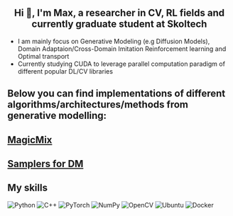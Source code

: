 <h2 align="center">Hi 👋, I'm Max, a researcher in CV, RL fields and currently graduate student at Skoltech</h2>

- I am mainly focus on Generative Modeling (e.g Diffusion Models), Domain Adaptaion/Cross-Domain Imitation Reinforcement learning and Optimal transport
- Currently studying CUDA to leverage parallel computation paradigm of different popular DL/CV libraries


## Below you can find implementations of different algorithms/architectures/methods from generative modelling:
## [MagicMix](https://github.com/skylooop/DiffusionModels/tree/master/MagicMix_mini)
## [Samplers for DM](https://github.com/skylooop/Diffusion-Samplers)
## My skills
![Python](https://img.shields.io/badge/python-3670A0?style=for-the-badge&logo=python&logoColor=ffdd54)
![C++](https://img.shields.io/badge/c++-%2300599C.svg?style=for-the-badge&logo=c%2B%2B&logoColor=white)
![PyTorch](https://img.shields.io/badge/PyTorch-%23EE4C2C.svg?style=for-the-badge&logo=PyTorch&logoColor=white)
![NumPy](https://img.shields.io/badge/numpy-%23013243.svg?style=for-the-badge&logo=numpy&logoColor=white)
![OpenCV](https://img.shields.io/badge/opencv-%23white.svg?style=for-the-badge&logo=opencv&logoColor=white)
![Ubuntu](https://img.shields.io/badge/Ubuntu-E95420?style=for-the-badge&logo=ubuntu&logoColor=white)
![Docker](https://img.shields.io/badge/Docker-2CA5E0?style=for-the-badge&logo=docker&logoColor=white)
